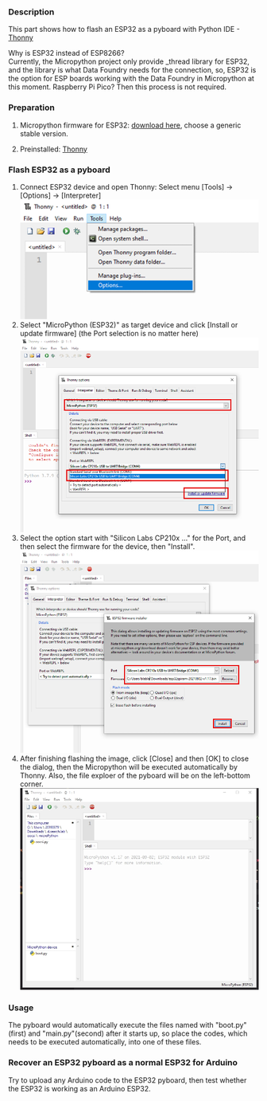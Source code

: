 ### Description

This part shows how to flash an ESP32 as a pyboard with Python IDE - [Thonny](https://thonny.org/)

Why is ESP32 instead of ESP8266? <br/>
Currently, the Micropython project only provide _thread library for ESP32, and the library is what Data Foundry needs for the connection, so, ESP32 is the option for ESP boards working with the Data Foundry in Micropython at this moment. Raspberry Pi Pico? Then this process is not required.


### Preparation

1. Micropython firmware for ESP32: [download here](https://micropython.org/download/esp32/), choose a generic stable version.

2. Preinstalled: [Thonny](https://thonny.org/)



### Flash ESP32 as a pyboard

1. Connect ESP32 device and open Thonny: Select menu [Tools] -> [Options] -> [Interpreter]
![](images/tool_options.png)
2. Select "MicroPython (ESP32)" as target device and click [Install or update firmware] (the Port selection is no matter here)
![](images/refresh.png)
3. Select the option start with "Silicon Labs CP210x ..." for the Port, and then select the firmware for the device, then "Install".
![](images/port_firmware.png)
4. After finishing flashing the image, click [Close] and then [OK] to close the dialog, then the Micropython will be executed automatically by Thonny. Also, the file exploer of the pyboard will be on the left-bottom corner.
![](images/esp32_thonny.JPG)



### Usage

The pyboard would automatically execute the files named with "boot.py"(first) and "main.py"(second) after it starts up, so place the codes, which needs to be executed automatically, into one of these files.



### Recover an ESP32 pyboard as a normal ESP32 for Arduino

Try to upload any Arduino code to the ESP32 pyboard, then test whether the ESP32 is working as an Arduino ESP32.
